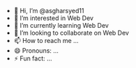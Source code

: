 - 👋 Hi, I’m @asgharsyed11
- 👀 I’m interested in Web Dev
- 🌱 I’m currently learning Web Dev
- 💞️ I’m looking to collaborate on Web Dev
- 📫 How to reach me ...
- 😄 Pronouns: ...
- ⚡ Fun fact: ...

<!---
asgharsyed11/asgharsyed11 is a ✨ special ✨ repository because its `README.md` (this file) appears on your GitHub profile.
You can click the Preview link to take a look at your changes.
--->
